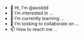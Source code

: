 - 👋 Hi, I’m @avoiidd
- 👀 I’m interested in ...
- 🌱 I’m currently learning ...
- 💞️ I’m looking to collaborate on ...
- 📫 How to reach me ...

<!---
avoiidd/avoiidd is a ✨ special ✨ repository because its `README.md` (this file) appears on your GitHub profile.
You can click the Preview link to take a look at your changes.
--->

